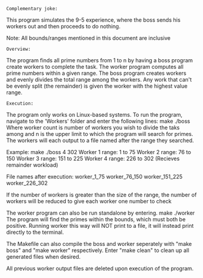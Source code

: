     Complementary joke:
This program simulates the 9-5 experience, where the boss sends his workers out and then proceeds to do nothing.

Note: All bounds/ranges mentioned in this document are inclusive

    Overview:
The program finds all prime numbers from 1 to n by having a boss program create workers to complete the task.
The worker program computes all prime numbers within a given range.
The boss program creates workers and evenly divides the total range among the workers.
Any work that can't be evenly split (the remainder) is given the worker with the highest value range.

    Execution:
The program only works on Linux-based systems.
To run the program, navigate to the 'Workers' folder and enter the following lines:
make
./boss <worker count> <n>
Where worker count is number of workers you wish to divide the taks among
and n is the upper limit to which the program will search for primes.
The workers will each output to a file named after the range they searched.

Example: 
make
./boss 4 302
Worker 1 range: 1 to 75
Worker 2 range: 76 to 150
Worker 3 range: 151 to 225
Worker 4 range: 226 to 302 (Recieves remainder workload)

File names after execution:
worker_1_75
worker_76_150
worker_151_225
worker_226_302

If the number of workers is greater than the size of the range, the number of workers will be reduced to give each worker one number to check

The worker program can also be run standalone by entering.
make
./worker <lower bound> <upper bound>
The program will find the primes within the bounds, which must both be positive.
Running worker this way will NOT print to a file, it will instead print directly to the terminal.

The Makefile can also compile the boss and worker seperately with "make boss" and "make worker" respectively.
Enter "make clean" to clean up all generated files when desired.

All previous worker output files are deleted upon execution of the program.